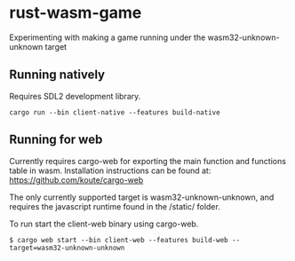 # rust-wasm-game
Experimenting with making a game running under the wasm32-unknown-unknown target

## Running natively

Requires SDL2 development library.

```
cargo run --bin client-native --features build-native
```

## Running for web

Currently requires cargo-web for exporting the main function and functions table in wasm. Installation instructions can be found at:  https://github.com/koute/cargo-web

The only currently supported target is wasm32-unknown-unknown, and requires the javascript runtime found in the /static/ folder.

To run start the client-web binary using cargo-web.

```
$ cargo web start --bin client-web --features build-web --target=wasm32-unknown-unknown
```
